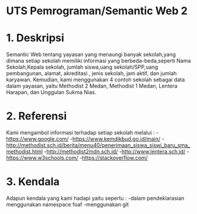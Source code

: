 # UTS Pemrograman/Semantic Web 2

# 1. Deskripsi
Semantic Web tentang yayasan yang menaungi banyak sekolah,yang dimana setiap sekolah memiliki informasi yang berbeda-beda,seperti Nama Sekolah,Kepala sekolah, jumlah siswa,uang sekolah/SPP,uang pembangunan, alamat, akreditasi , jenis sekolah, jam aktif, dan jumlah karyawan. Kemudian, kami menggunakan 4 contoh sekolah sebagai data dalam yayasan, yaitu Methodist 2 Medan, Methodist 1 Medan, Lentera Harapan, dan Unggulan Sukma Nias.

# 2. Referensi
Kami mengambol informasi terhadap setiap sekolah melalui :
-https://www.google.com/
-https://www.kemdikbud.go.id/main/
-http://methodist.sch.id/berita/menu40/penerimaan_siswa_siswi_baru_sma_methodist.html
-http://methodist2mdn.sch.id/
-http://www.lentera.sch.id/
-https://www.w3schools.com/
-https://stackoverflow.com/

# 3. Kendala
Adapun kendala yang kami hadapi yaitu sepertu :
-dalam pendeklarasian menggunakan namespace foaf
-menggunakan git

